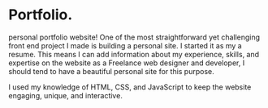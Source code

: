 # Portfolio.
personal portfolio website!
One of the most straightforward yet challenging front end project I made is building a personal site. I started it as my a resume. This means I can add information about my experience, skills, and expertise on the website as a Freelance web designer and developer, I should  tend to have a beautiful personal site for this purpose. 

I used my knowledge of HTML, CSS, and JavaScript to keep the website engaging, unique, and interactive.
